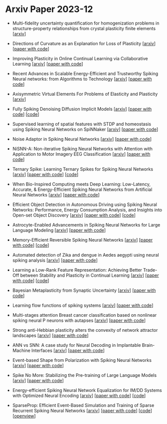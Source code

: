 # Arxiv Paper 2023-12


- Multi-fidelity uncertainty quantification for homogenization problems in structure-property relationships from crystal plasticity finite elements [[arxiv](https://arxiv.org/abs/2312.00012)]

- Directions of Curvature as an Explanation for Loss of Plasticity [[arxiv](https://arxiv.org/abs/2312.00246)] [[paper with code](https://paperswithcode.com/paper/curvature-explains-loss-of-plasticity)]

- Improving Plasticity in Online Continual Learning via Collaborative Learning [[arxiv](https://arxiv.org/abs/2312.00600)] [[paper with code](https://paperswithcode.com/paper/improving-plasticity-in-online-continual)]

- Recent Advances in Scalable Energy-Efficient and Trustworthy Spiking Neural networks: from Algorithms to Technology [[arxiv](https://arxiv.org/abs/2312.01213)] [[paper with code](https://paperswithcode.com/paper/recent-advances-in-scalable-energy-efficient)]

- Axisymmetric Virtual Elements For Problems of Elasticity and Plasticity [[arxiv](https://arxiv.org/abs/2312.01559)]

- Fully Spiking Denoising Diffusion Implicit Models [[arxiv](https://arxiv.org/abs/2312.01742)] [[paper with code](https://paperswithcode.com/paper/fully-spiking-denoising-diffusion-implicit)] [[code](https://github.com/mil-tokyo/FSDDIM)]

- Supervised learning of spatial features with STDP and homeostasis using Spiking Neural Networks on SpiNNaker [[arxiv](https://arxiv.org/abs/2312.02659)] [[paper with code](https://paperswithcode.com/paper/supervised-learning-of-spatial-features-with)]

- Noise Adaptor in Spiking Neural Networks [[arxiv](https://arxiv.org/abs/2312.05290)] [[paper with code](https://paperswithcode.com/paper/noise-adaptor-in-spiking-neural-networks)]

- NiSNN-A: Non-iterative Spiking Neural Networks with Attention with Application to Motor Imagery EEG Classification [[arxiv](https://arxiv.org/abs/2312.05643)] [[paper with code](https://paperswithcode.com/paper/nisnn-a-non-iterative-spiking-neural-networks)]

- Ternary Spike: Learning Ternary Spikes for Spiking Neural Networks [[arxiv](https://arxiv.org/abs/2312.06372)] [[paper with code](https://paperswithcode.com/paper/ternary-spike-learning-ternary-spikes-for)] [[code](https://github.com/yfguo91/ternary-spike)]

- When Bio-Inspired Computing meets Deep Learning: Low-Latency, Accurate, & Energy-Efficient Spiking Neural Networks from Artificial Neural Networks [[arxiv](https://arxiv.org/abs/2312.06900)] [[paper with code](https://paperswithcode.com/paper/when-bio-inspired-computing-meets-deep)]

- Efficient Object Detection in Autonomous Driving using Spiking Neural Networks: Performance, Energy Consumption Analysis, and Insights into Open-set Object Discovery [[arxiv](https://arxiv.org/abs/2312.07466)] [[paper with code](https://paperswithcode.com/paper/efficient-object-detection-in-autonomous)] [[code](https://github.com/aitor-martinez-seras/snn-automotive-object-detection)]

- Astrocyte-Enabled Advancements in Spiking Neural Networks for Large Language Modeling [[arxiv](https://arxiv.org/abs/2312.07625)] [[paper with code](https://paperswithcode.com/paper/astrocyte-enabled-advancements-in-spiking)]

- Memory-Efficient Reversible Spiking Neural Networks [[arxiv](https://arxiv.org/abs/2312.07922)] [[paper with code](https://paperswithcode.com/paper/memory-efficient-reversible-spiking-neural)] [[code](https://github.com/mi804/revsnn)]

- Automated detection of Zika and dengue in Aedes aegypti using neural spiking analysis [[arxiv](https://arxiv.org/abs/2312.08654)] [[paper with code](https://paperswithcode.com/paper/automated-detection-of-zika-and-dengue-in)]

- Learning a Low-Rank Feature Representation: Achieving Better Trade-Off between Stability and Plasticity in Continual Learning [[arxiv](https://arxiv.org/abs/2312.08740)] [[paper with code](https://paperswithcode.com/paper/learning-a-low-rank-feature-representation)] [[code](https://github.com/dacaidi/lrfr)]

- Bayesian Metaplasticity from Synaptic Uncertainty [[arxiv](https://arxiv.org/abs/2312.10153)] [[paper with code](https://paperswithcode.com/paper/bayesian-metaplasticity-from-synaptic)]

- Learning flow functions of spiking systems [[arxiv](https://arxiv.org/abs/2312.11913)] [[paper with code](https://paperswithcode.com/paper/learning-flow-functions-of-spiking-systems)]

- Multi-stages attention Breast cancer classification based on nonlinear spiking neural P neurons with autapses [[arxiv](https://arxiv.org/abs/2312.12804)] [[paper with code](https://paperswithcode.com/paper/multi-stages-attention-breast-cancer)]

- Strong anti-Hebbian plasticity alters the convexity of network attractor landscapes [[arxiv](https://arxiv.org/abs/2312.14896)] [[paper with code](https://paperswithcode.com/paper/strong-anti-hebbian-plasticity-alters-the)]

- ANN vs SNN: A case study for Neural Decoding in Implantable Brain-Machine Interfaces [[arxiv](https://arxiv.org/abs/2312.15889)] [[paper with code](https://paperswithcode.com/paper/ann-vs-snn-a-case-study-for-neural-decoding)]

- Event-based Shape from Polarization with Spiking Neural Networks [[arxiv](https://arxiv.org/abs/2312.16071)] [[paper with code](https://paperswithcode.com/paper/event-based-shape-from-polarization-with)]

- Spike No More: Stabilizing the Pre-training of Large Language Models [[arxiv](https://arxiv.org/abs/2312.16903)] [[paper with code](https://paperswithcode.com/paper/spike-no-more-stabilizing-the-pre-training-of)]

- Energy-efficient Spiking Neural Network Equalization for IM/DD Systems with Optimized Neural Encoding [[arxiv](https://arxiv.org/abs/2312.12909)] [[paper with code](https://paperswithcode.com/paper/energy-efficient-spiking-neural-network)] [[code](https://github.com/kit-cel/optispike)]

- SparseProp: Efficient Event-Based Simulation and Training of Sparse Recurrent Spiking Neural Networks [[arxiv](https://arxiv.org/abs/2312.17216)] [[paper with code](https://paperswithcode.com/paper/sparseprop-efficient-event-based-simulation-1)] [[code](https://github.com/rainerengelken/sparseprop)] [[openview](https://openreview.net/forum?id=yzZbwQPkmP)]

